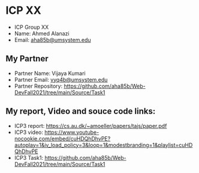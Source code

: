 # ICP XX

- ICP Group XX
- Name: Ahmed Alanazi
- Email: aha85b@umsystem.edu

## My Partner
- Partner Name: Vijaya Kumari
- Partner Email: vyq4b@umsystem.edu
- Partner Repository: https://github.com/aha85b/Web-DevFall2021/tree/main/Source/Task1

## My report, Video and souce code links:
- ICP3 report: https://cs.au.dk/~amoeller/papers/tajs/paper.pdf
- ICP3 video: https://www.youtube-nocookie.com/embed/cuHDQhDhvPE?autoplay=1&iv_load_policy=3&loop=1&modestbranding=1&playlist=cuHDQhDhvPE
- ICP3 Task1: https://github.com/aha85b/Web-DevFall2021/tree/main/Source/Task1


